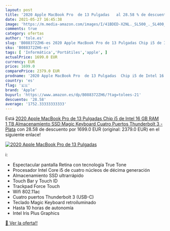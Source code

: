 ```yaml
---
layout: post
title: '2020 Apple MacBook Pro  de 13 Pulgadas   al 28.58 % de descuento'
date: 2021-05-27 16:45:38
image: 'https://m.media-amazon.com/images/I/41BDED-X2NL._SL500_._SL400_.jpg'
comments: true
category: ofertas
author: 'tole.es'
slug: 'B088372ZH6-es 2020 Apple MacBook Pro de 13 Pulgadas Chip i5 de Intel 16...'
sku: 'B088372ZH6-es'
tags: [ 'Informática','Portátiles','apple', ]
actualPrice: 1699.0 EUR
currency: EUR
price: 1699.0
comparePrice: 2379.0 EUR
prodname: '2020 Apple MacBook Pro  de 13 Pulgadas  Chip i5 de Intel 16 GB RAM  1 TB Almacenamiento SSD  Magic Keyboard  Cuatro Puertos Thunderbolt 3  - Plata'
country: 'es'
flag: '🇪🇸'
brand: 'Apple'
buyurl: 'https://www.amazon.es/dp/B088372ZH6/?tag=tolees-21'
descuento: '28.58'
average: '1752.33333333333'
---
```


Está [2020 Apple MacBook Pro  de 13 Pulgadas  Chip i5 de Intel 16 GB RAM  1 TB Almacenamiento SSD  Magic Keyboard  Cuatro Puertos Thunderbolt 3  - Plata](https://www.amazon.es/dp/B088372ZH6/?tag=tolees-21) con 28.58 de descuento por 1699.0 EUR (original: 2379.0 EUR) en el siguiente enlace!

[![2020 Apple MacBook Pro  de 13 Pulgadas  ](https://m.media-amazon.com/images/I/41BDED-X2NL._SL500_._SL400_.jpg)](https://www.amazon.es/dp/B088372ZH6/?tag=tolees-21)

ℹ️:

- Espectacular pantalla Retina con tecnología True Tone
- Procesador Intel Core i5 de cuatro núcleos de décima generación
- Almacenamiento SSD ultrarrápido
- Touch Bar y Touch ID
- Trackpad Force Touch
- Wifi 802.11ac
- Cuatro puertos Thunderbolt 3 (USB-C)
- Teclado Magic Keyboard retroiluminado
- Hasta 10 horas de autonomía
- Intel Iris Plus Graphics

[🛒 Ver la oferta!!](https://www.amazon.es/dp/B088372ZH6/?tag=tolees-21)
